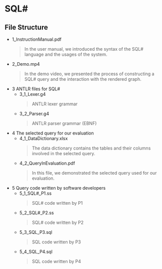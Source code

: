 # SQL# 

## File Structure

- 1_InstructionManual.pdf
  > In the user manual, we introduced the syntax of the SQL# language and the usages of the system.
- 2_Demo.mp4
  > In the demo video, we presented the process of constructing a SQL# query and the interaction with the rendered graph.
- 3 ANTLR files for SQL#
  - 3_1_Lexer.g4
    > ANTLR lexer grammar 
  - 3_2_Parser.g4
    > ANTLR parser grammar (EBNF)
- 4 The selected query for our evaluation
  - 4_1_DataDictionary.xlsx
    > The data dictionary contains the tables and their columns involved in the selected query. 
  - 4_2_QueryInEvaluation.pdf
    > In this file, we demonstrated the selected query used for our evaluation.
- 5 Query code written by software developers
  - 5_1_SQL#_P1.ss
    > SQL# code written by P1
  - 5_2_SQL#_P2.ss
    > SQL# code written by P2
  - 5_3_SQL_P3.sql
    > SQL code written by P3
  - 5_4_SQL_P4.sql
    > SQL code written by P4
